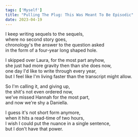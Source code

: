 ```yaml
---
tags: ['Myself']
title: "Pulling The Plug: This Was Meant To Be Episodic"
date: 2023-04-19
---
```


I keep writing sequels to the sequels,  
where no second story goes,  
chronology's the answer to the question asked  
in the form of a four-year long shaped hole.

I skipped over Laura, for the most part anyhow,  
she just had more gravity then than she does now,  
one day I'd like to write through every year,  
but I feel like I'm living faster than the transcript might allow.

So I'm calling it, and giving up,  
the shit's not even ordered now,  
we've missed Hannah for the most part,  
and now we're shy a Daniella.

I guess it's not short form anymore,  
when it hits a read-time of two hours,  
I wish I could put the nuance in a single sentence,  
but I don't have that power.

